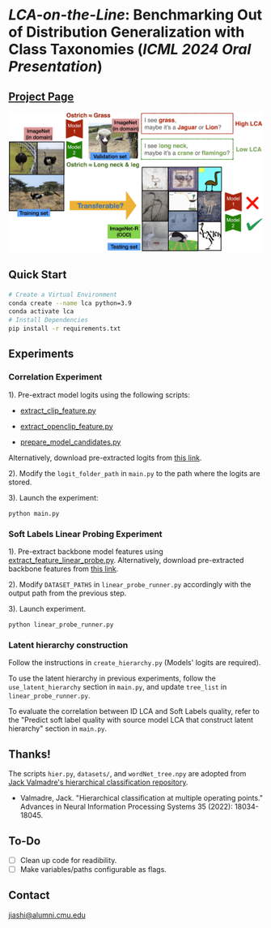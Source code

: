 # *LCA-on-the-Line*: Benchmarking Out of Distribution Generalization with Class Taxonomies (*ICML 2024 Oral Presentation*)

## [Project Page](https://elvishelvis.github.io/papers/lca/)

![Motivation Figure](./assets/neck.jpeg)

## Quick Start

```bash
# Create a Virtual Environment
conda create --name lca python=3.9
conda activate lca
# Install Dependencies
pip install -r requirements.txt
``` 


## Experiments

### Correlation Experiment

1). Pre-extract model logits using the following scripts:

- [extract_clip_feature.py](./prepare_logit/extract_clip_feature.py)

- [extract_openclip_feature.py](./prepare_logit/extract_openclip_feature.py)

- [prepare_model_candidates.py](./prepare_logit/prepare_model_candidates.py)

Alternatively, download pre-extracted logits from [this link](https://huggingface.co/datasets/elvishelvis6/LCA-on-the-Line).

2). Modify the `logit_folder_path` in `main.py` to the path where the logits are stored.

3). Launch the experiment:

```
python main.py
```

### Soft Labels Linear Probing Experiment

1). Pre-extract backbone model features using  [extract_feature_linear_probe.py](./prepare_logit/extract_feature_linear_probe.py). Alternatively, download pre-extracted backbone features from [this link](https://huggingface.co/datasets/elvishelvis6/LCA-on-the-Line/tree/main/linear_feature).

2). Modify `DATASET_PATHS` in `linear_probe_runner.py` accordingly with the output path from the previous step.

3). Launch experiment.

```
python linear_probe_runner.py
```

### Latent hierarchy construction

Follow the instructions in `create_hierarchy.py` (Models' logits are required).

To use the latent hierarchy in previous experiments, follow the `use_latent_hierarchy` section in `main.py`, and update `tree_list` in `linear_probe_runner.py`.

To evaluate the correlation between ID LCA and Soft Labels quality, refer to the "Predict soft label quality with source model LCA that construct latent hierarchy" section in `main.py`.

## Thanks!

The scripts `hier.py`, `datasets/`, and `wordNet_tree.npy` are adopted from [Jack Valmadre's hierarchical classification repository](https://github.com/jvlmdr/hiercls). 
- Valmadre, Jack. "Hierarchical classification at multiple operating points." Advances in Neural Information Processing Systems 35 (2022): 18034-18045.


## To-Do
- [ ] Clean up code for readibility.
- [ ] Make variables/paths configurable as flags.

## Contact
jiashi@alumni.cmu.edu 

